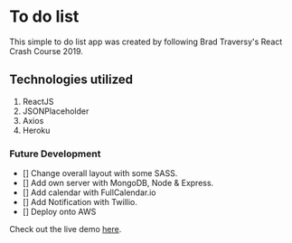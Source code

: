  # To do list 

 This simple to do list app was created by following Brad Traversy's React Crash Course 2019. 

 ## Technologies utilized
 1. ReactJS
 1. JSONPlaceholder
 1. Axios
 1. Heroku

 ### Future Development
 - [] Change overall layout with some SASS.
 - [] Add own server with MongoDB, Node & Express.
 - [] Add calendar with FullCalendar.io
 - [] Add Notification with Twillio.
 - [] Deploy onto AWS


 Check out the live demo [here](https://peaceful-thicket-10418.herokuapp.com/).

